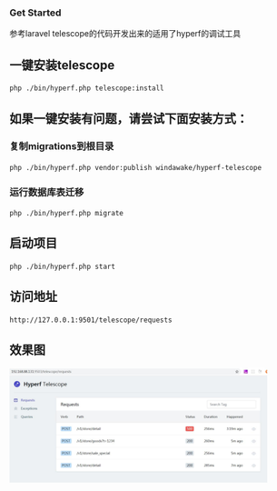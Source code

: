 ### Get Started

参考laravel telescope的代码开发出来的适用了hyperf的调试工具

## 一键安装telescope
`php ./bin/hyperf.php telescope:install`

## 如果一键安装有问题，请尝试下面安装方式：

### 复制migrations到根目录
`php ./bin/hyperf.php vendor:publish windawake/hyperf-telescope`

### 运行数据库表迁移
`php ./bin/hyperf.php migrate`

## 启动项目
`php ./bin/hyperf.php start`

## 访问地址
`http://127.0.0.1:9501/telescope/requests`

## 效果图
<img src="./preview01.jpg" width="90%">
